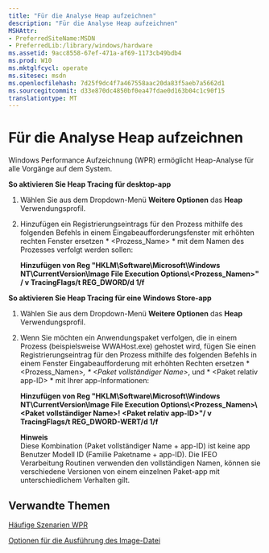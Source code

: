 ```yaml
---
title: "Für die Analyse Heap aufzeichnen"
description: "Für die Analyse Heap aufzeichnen"
MSHAttr:
- PreferredSiteName:MSDN
- PreferredLib:/library/windows/hardware
ms.assetid: 9acc8558-67ef-471a-af69-1173cb49bdb4
ms.prod: W10
ms.mktglfcycl: operate
ms.sitesec: msdn
ms.openlocfilehash: 7d25f9dc4f7a467558aac20da83f5aeb7a5662d1
ms.sourcegitcommit: d33e870dc4850bf0ea47fdae0d163b04c1c90f15
translationtype: MT
---
```

# <a name="recording-for-heap-analysis"></a>Für die Analyse Heap aufzeichnen


Windows Performance Aufzeichnung (WPR) ermöglicht Heap-Analyse für alle Vorgänge auf dem System.

**So aktivieren Sie Heap Tracing für desktop-app**

1.  Wählen Sie aus dem Dropdown-Menü **Weitere Optionen** das **Heap** Verwendungsprofil.

2.  Hinzufügen ein Registrierungseintrags für den Prozess mithilfe des folgenden Befehls in einem Eingabeaufforderungsfenster mit erhöhten rechten Fenster ersetzen * &lt;Prozess\_Name&gt; * mit dem Namen des Prozesses verfolgt werden sollen:

    **Hinzufügen von Reg "HKLM\\Software\\Microsoft\\Windows NT\\CurrentVersion\\Image File Execution Options\\&lt;Prozess\_Namen&gt;" / v TracingFlags/t REG\_DWORD/d 1/f**

**So aktivieren Sie Heap Tracing für eine Windows Store-app**

1.  Wählen Sie aus dem Dropdown-Menü **Weitere Optionen** das **Heap** Verwendungsprofil.

2.  Wenn Sie möchten ein Anwendungspaket verfolgen, die in einem Prozess (beispielsweise WWAHost.exe) gehostet wird, fügen Sie einen Registrierungseintrag für den Prozess mithilfe des folgenden Befehls in einem Fenster Eingabeaufforderung mit erhöhten Rechten ersetzen * &lt;Prozess\_Namen&gt;*, * &lt;Paket vollständiger Name&gt;*, und * &lt;Paket relativ app-ID&gt; * mit Ihrer app-Informationen:

    **Hinzufügen von Reg "HKLM\\Software\\Microsoft\\Windows NT\\CurrentVersion\\Image File Execution Options\\&lt;Prozess\_Namen&gt;\\&lt;Paket vollständiger Name&gt;! &lt;Paket relativ app-ID&gt;"/ v TracingFlags/t REG\_DWORD-WERT/d 1/f**

    **Hinweis**  
    Diese Kombination (Paket vollständiger Name + app-ID) ist keine app Benutzer Modell ID (Familie Paketname + app-ID). Die IFEO Verarbeitung Routinen verwenden den vollständigen Namen, können sie verschiedene Versionen von einem einzelnen Paket-app mit unterschiedlichem Verhalten gilt.

     

## <a name="related-topics"></a>Verwandte Themen


[Häufige Szenarien WPR](windows-performance-recorder-common-scenarios.md)

[Optionen für die Ausführung des Image-Datei](http://go.microsoft.com/fwlink/p/?LinkId=268419)

 

 







